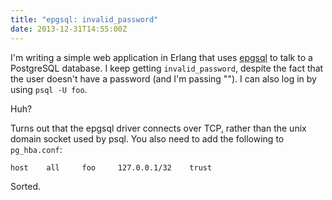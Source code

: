 ```yaml
---
title: "epgsql: invalid_password"
date: 2013-12-31T14:55:00Z
---
```

I'm writing a simple web application in Erlang that uses
[epgsql](https://github.com/wg/epgsql) to talk to a PostgreSQL database. I keep
getting `invalid_password`, despite the fact that the user doesn't have a
password (and I'm passing ""). I can also log in by using `psql -U foo`.

Huh?

Turns out that the epgsql driver connects over TCP, rather than the unix domain
socket used by psql. You also need to add the following to `pg_hba.conf`:

    host    all     foo     127.0.0.1/32    trust

Sorted.

